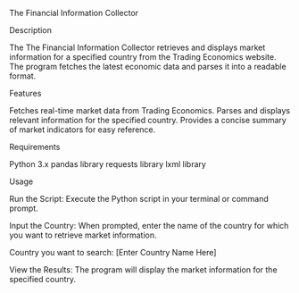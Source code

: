 The Financial Information Collector


Description

The The Financial Information Collector retrieves and displays market information for a specified country from the Trading Economics website. The program fetches the latest economic data and parses it into a readable format.

Features

Fetches real-time market data from Trading Economics.
Parses and displays relevant information for the specified country.
Provides a concise summary of market indicators for easy reference.


Requirements

Python 3.x
pandas library
requests library
lxml library


Usage

Run the Script:
Execute the Python script in your terminal or command prompt.


Input the Country:
When prompted, enter the name of the country for which you want to retrieve market information.

Country you want to search: [Enter Country Name Here]


View the Results:
The program will display the market information for the specified country.
